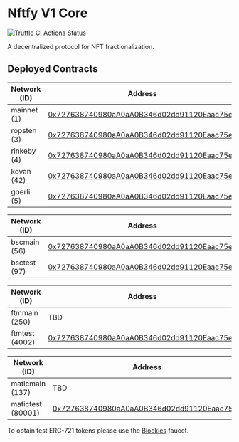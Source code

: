 # Nftfy V1 Core

[![Truffle CI Actions Status](https://github.com/nftfy/nftfy-v1-core/workflows/Truffle%20CI/badge.svg)](https://github.com/nftfy/nftfy-v1-core/actions)

A decentralized protocol for NFT fractionalization.

## Deployed Contracts

| Network (ID)   | Address                                                                                                                                    |
| -------------- | ------------------------------------------------------------------------------------------------------------------------------------------ |
| mainnet (1)    | [0x727638740980aA0aA0B346d02dd91120Eaac75ed](https://etherscan.io/address/0x727638740980aA0aA0B346d02dd91120Eaac75ed)                      |
| ropsten (3)    | [0x727638740980aA0aA0B346d02dd91120Eaac75ed](https://ropsten.etherscan.io/address/0x727638740980aA0aA0B346d02dd91120Eaac75ed)              |
| rinkeby (4)    | [0x727638740980aA0aA0B346d02dd91120Eaac75ed](https://rinkeby.etherscan.io/address/0x727638740980aA0aA0B346d02dd91120Eaac75ed)              |
| kovan (42)     | [0x727638740980aA0aA0B346d02dd91120Eaac75ed](https://kovan.etherscan.io/address/0x727638740980aA0aA0B346d02dd91120Eaac75ed)                |
| goerli (5)     | [0x727638740980aA0aA0B346d02dd91120Eaac75ed](https://goerli.etherscan.io/address/0x727638740980aA0aA0B346d02dd91120Eaac75ed)               |

| Network (ID)   | Address                                                                                                                                    |
| -------------- | ------------------------------------------------------------------------------------------------------------------------------------------ |
| bscmain (56)   | [0x727638740980aA0aA0B346d02dd91120Eaac75ed](https://bscscan.com/address/0x727638740980aA0aA0B346d02dd91120Eaac75ed)                       |
| bsctest (97)   | [0x727638740980aA0aA0B346d02dd91120Eaac75ed](https://testnet.bscscan.com/address/0x727638740980aA0aA0B346d02dd91120Eaac75ed)               |

| Network (ID)   | Address                                                                                                                                    |
| -------------- | ------------------------------------------------------------------------------------------------------------------------------------------ |
| ftmmain (250)  | TBD                                                                                                                                        |
| ftmtest (4002) | [0x727638740980aA0aA0B346d02dd91120Eaac75ed](https://testnet.ftmscan.com/address/0x727638740980aA0aA0B346d02dd91120Eaac75ed)               |

| Network (ID)      | Address                                                                                                                                 |
| ----------------- | --------------------------------------------------------------------------------------------------------------------------------------- |
| maticmain (137)   | TBD                                                                                                                                     |
| matictest (80001) | [0x727638740980aA0aA0B346d02dd91120Eaac75ed](https://explorer-mumbai.maticvigil.com/address/0x727638740980aA0aA0B346d02dd91120Eaac75ed) |

To obtain test ERC-721 tokens please use the [Blockies](https://blockies.tk) faucet.
